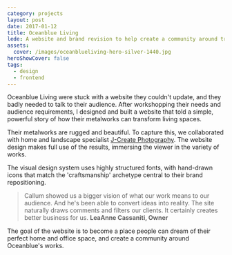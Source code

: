 ```yaml
---
category: projects
layout: post
date: 2017-01-12
title: Oceanblue Living
lede: A website and brand revision to help create a community around transformative architectural metalworks.
assets:
  cover: /images/oceanblueliving-hero-silver-1440.jpg
heroShowCover: false
tags:
  - design
  - frontend
---
```


Oceanblue Living were stuck with a website they couldn't update, and they badly needed to talk to their audience. After workshopping their needs and audience requirements, I designed and built a website that told a simple, powerful story of how their metalworks can transform living spaces.

<Media ratio="4740/2160" image="/images/oceanblueliving-desktop-layouts.png" />
<!-- <img src="/images/oceanblueliving-desktop-layouts.png" /> -->

Their metalworks are rugged and beautiful. To capture this, we collaborated with home and landscape specialist [J-Create Photography](http://j-create.com.au/). The website design makes full use of the results, immersing the viewer in the variety of works.

<Media ratio="3917/2880" image="/images/oceanblueliving-responsive-layouts-dark.png" />

The visual design system uses highly structured fonts, with hand-drawn icons that match the 'craftsmanship' archetype central to their brand repositioning.

> Callum showed us a bigger vision of what our work means to our audience. And he's been able to convert ideas into reality. The site naturally draws comments and filters our clients. It certainly creates better business for us. **LeaAnne Cassaniti, Owner**

<MediaVideo src="286998027" ratio="540/778" />

<!-- <Media image="/images/oceanblueliving-visual-system.png" /> -->

<!-- We continue to document new works. The image library we've built over the last 18 months allows OceanBlue Living to create high-impact social media at will. -->

The goal of the website is to become a place people can dream of their perfect home and office space, and create a community around Oceanblue's works.

<PostButton link="https://oceanblueliving.com.au" label="Visit Oceanblue Living" />

<script>
import Media from "../../src/components/Media";
import MediaVideo from "../../src/components/MediaVideo";
import PostButton from "../../src/components/PostButton";
export default {
  components: {
    Media,
    MediaVideo,
    PostButton
  }
}
</script>
